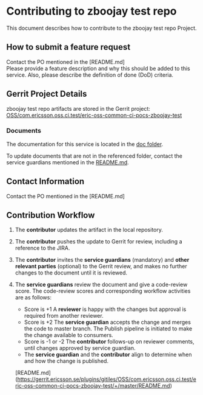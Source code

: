 # Contributing to zboojay test repo

This document describes how to contribute to the zboojay test repo Project.

## How to submit a feature request
Contact the PO mentioned in the [README.md]  
Please provide a feature description and why this should be added to this service. Also, please describe the definition of done (DoD) criteria.

## Gerrit Project Details  
zboojay test repo artifacts are stored in the Gerrit project: [OSS/com.ericsson.oss.ci.test/eric-oss-common-ci-pocs-zboojay-test](https://gerrit.ericsson.se/#/admin/projects/OSS/com.ericsson.oss.ci.test/eric-oss-common-ci-pocs-zboojay-test)
  
### Documents

The documentation for this service is located in the [doc folder](https://gerrit.ericsson.se/plugins/gitiles/OSS/com.ericsson.oss.ci.test/eric-oss-common-ci-pocs-zboojay-test/+/master/doc).

To update documents that are not in the referenced folder, contact the service guardians mentioned in the [README.md](https://gerrit.ericsson.se/plugins/gitiles/OSS/com.ericsson.oss.ci.test/eric-oss-common-ci-pocs-zboojay-test/+/master/README.md).

## Contact Information
Contact the PO mentioned in the [README.md]


## Contribution Workflow
1. The **contributor** updates the artifact in the local repository.
2. The **contributor** pushes the update to Gerrit for review, including a reference to the JIRA.
3. The **contributor** invites the **service guardians** (mandatory) and **other relevant parties** (optional) to the Gerrit review, and makes no further changes to the document until it is reviewed.
4. The **service guardians** review the document and give a code-review score.
The code-review scores and corresponding workflow activities are as follows:
    - Score is +1
        A **reviewer** is happy with the changes but approval is required from another reviewer.
    - Score is +2
        The **service guardian** accepts the change and merges the code to master branch. The Publish pipeline is initiated to make the change available to consumers.
    - Score is -1 or -2
        The **contributor** follows-up on reviewer comments, until changes approved by service guardian.
    - The **service guardian** and the **contributor** align to determine when and how the change is published.

   [README.md] (https://gerrit.ericsson.se/plugins/gitiles/OSS/com.ericsson.oss.ci.test/eric-oss-common-ci-pocs-zboojay-test/+/master/README.md)